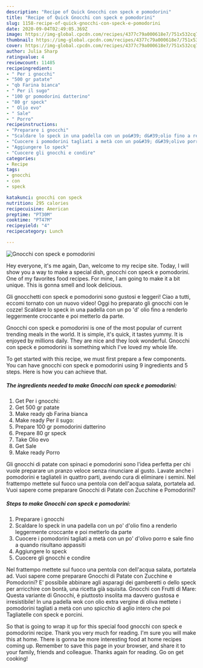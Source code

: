 ```yaml
---
description: "Recipe of Quick Gnocchi con speck e pomodorini"
title: "Recipe of Quick Gnocchi con speck e pomodorini"
slug: 1158-recipe-of-quick-gnocchi-con-speck-e-pomodorini
date: 2020-09-04T02:49:05.369Z
image: https://img-global.cpcdn.com/recipes/4377c79a000618e7/751x532cq70/gnocchi-con-speck-e-pomodorini-recipe-main-photo.jpg
thumbnail: https://img-global.cpcdn.com/recipes/4377c79a000618e7/751x532cq70/gnocchi-con-speck-e-pomodorini-recipe-main-photo.jpg
cover: https://img-global.cpcdn.com/recipes/4377c79a000618e7/751x532cq70/gnocchi-con-speck-e-pomodorini-recipe-main-photo.jpg
author: Julia Sharp
ratingvalue: 4
reviewcount: 11485
recipeingredient:
- " Per i gnocchi"
- "500 gr patate"
- "qb Farina bianca"
- " Per il sugo"
- "100 gr pomodorini datterino"
- "80 gr speck"
- " Olio evo"
- " Sale"
- " Porro"
recipeinstructions:
- "Preparare i gnocchi"
- "Scaldare lo speck in una padella con un po&#39; d&#39;olio fino a renderlo leggermente croccante e poi metterlo da parte"
- "Cuocere i pomodorini tagliati a metà con un po&#39; d&#39;olivo porro e sale fino a quando risultano appassiti"
- "Aggiungere lo speck"
- "Cuocere gli gnocchi e condire"
categories:
- Recipe
tags:
- gnocchi
- con
- speck

katakunci: gnocchi con speck 
nutrition: 295 calories
recipecuisine: American
preptime: "PT30M"
cooktime: "PT47M"
recipeyield: "4"
recipecategory: Lunch

---
```



![Gnocchi con speck e pomodorini](https://img-global.cpcdn.com/recipes/4377c79a000618e7/751x532cq70/gnocchi-con-speck-e-pomodorini-recipe-main-photo.jpg)

Hey everyone, it's me again, Dan, welcome to my recipe site. Today, I will show you a way to make a special dish, gnocchi con speck e pomodorini. One of my favorites food recipes. For mine, I am going to make it a bit unique. This is gonna smell and look delicious.

Gli gnocchetti con speck e pomodorini sono gustosi e leggeri! Ciao a tutti, eccomi tornato con un nuovo video! Oggi ho preparato gli gnocchi con le cozze! Scaldare lo speck in una padella con un po &#39;d&#39; olio fino a renderlo leggermente croccante e poi metterlo da parte.

Gnocchi con speck e pomodorini is one of the most popular of current trending meals in the world. It is simple, it's quick, it tastes yummy. It is enjoyed by millions daily. They are nice and they look wonderful. Gnocchi con speck e pomodorini is something which I've loved my whole life.


To get started with this recipe, we must first prepare a few components. You can have gnocchi con speck e pomodorini using 9 ingredients and 5 steps. Here is how you can achieve that.

<!--inarticleads1-->

##### The ingredients needed to make Gnocchi con speck e pomodorini:

1. Get  Per i gnocchi:
1. Get 500 gr patate
1. Make ready qb Farina bianca
1. Make ready  Per il sugo:
1. Prepare 100 gr pomodorini datterino
1. Prepare 80 gr speck
1. Take  Olio evo
1. Get  Sale
1. Make ready  Porro


Gli gnocchi di patate con spinaci e pomodorini sono l&#39;idea perfetta per chi vuole preparare un pranzo veloce senza rinunciare al gusto. Lavate anche i pomodorini e tagliateli in quattro parti, avendo cura di eliminare i semini. Nel frattempo mettete sul fuoco una pentola con dell&#39;acqua salata, portatela ad. Vuoi sapere come preparare Gnocchi di Patate con Zucchine e Pomodorini? 

<!--inarticleads2-->

##### Steps to make Gnocchi con speck e pomodorini:

1. Preparare i gnocchi
1. Scaldare lo speck in una padella con un po&#39; d&#39;olio fino a renderlo leggermente croccante e poi metterlo da parte
1. Cuocere i pomodorini tagliati a metà con un po&#39; d&#39;olivo porro e sale fino a quando risultano appassiti
1. Aggiungere lo speck
1. Cuocere gli gnocchi e condire


Nel frattempo mettete sul fuoco una pentola con dell&#39;acqua salata, portatela ad. Vuoi sapere come preparare Gnocchi di Patate con Zucchine e Pomodorini? E&#39; possibile abbinare agli asparagi dei gamberetti o dello speck per arricchire con bontà, una ricetta già squisita. Gnocchi con Frutti di Mare: Questa variante di Gnocchi, è piuttosto insolita ma davvero gustosa e irresistibile! In una padella wok con olio extra vergine di oliva mettete i pomodorini tagliati a metà con uno spicchio di aglio intero che poi Tagliatelle con speck e porcini. 

So that is going to wrap it up for this special food gnocchi con speck e pomodorini recipe. Thank you very much for reading. I'm sure you will make this at home. There is gonna be more interesting food at home recipes coming up. Remember to save this page in your browser, and share it to your family, friends and colleague. Thanks again for reading. Go on get cooking!
